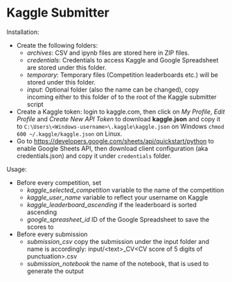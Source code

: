Kaggle Submitter
================

Installation:
- Create the following folders:
	- _archives_: CSV and ipynb files are stored here in ZIP files.
	- _credentials_: Credentials to access Kaggle and Google Spreadsheet are stored under this folder.
	- _temporary_: Temporary files (Competition leaderboards etc.) will be stored under this folder.
	- _input_: Optional folder (also the name can be changed), copy incoming either to this folder of to the root of the Kaggle submitter script 
- Create a Kaggle token: login to kaggle.com, then click on _My Profile_, _Edit Profile_ and _Create New API Token_ to download __kaggle.json__ and copy it to
`C:\Users\<Windows-username>\.kaggle\kaggle.json` on Windows
`chmod 600 ~/.kaggle/kaggle.json` on Linux.
- Go to https://developers.google.com/sheets/api/quickstart/python to enable Google Sheets API, then download client configuration (aka credentials.json) and copy it under `credentials` folder.

Usage:
- Before every competition, set
    - _kaggle_selected_competition_ variable to the name of the competition
    - _kaggle_user_name_ variable to reflect your username on Kaggle
    - _kaggle_leaderboard_ascending_ if the leaderboard is sorted ascending
    - _google_spreasheet_id_ ID of the Google Spreadsheet to save the scores to
- Before every submission
    - _submission_csv_ copy the submission under the input folder and name is accordingly: input/&lt;text&gt;\_CV&lt;CV score of 5 digits of punctuation&gt;.csv
    - _submission_notebook_ the name of the notebook, that is used to generate the output